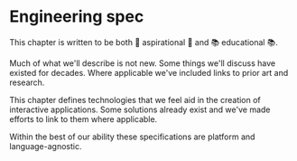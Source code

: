 # Engineering spec

This chapter is written to be both 🌟 aspirational 🌟 and 📚 educational 📚.

Much of what we'll describe is not new. Some things we'll discuss have existed for decades. Where applicable we've included links to prior art and research.

This chapter defines technologies that we feel aid in the creation of interactive applications. Some solutions already exist and we've made efforts to link to them where applicable.

Within the best of our ability these specifications are platform and language-agnostic.

<!--

LGTM:
- featherless
- larche

-->
